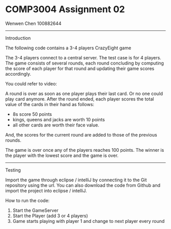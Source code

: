 # COMP3004 Assignment 02

Wenwen Chen 100882644

------
Introduction

The following code contains a 3-4 players CrazyEight game

The 3-4 players connect to a central server. 
The test case is for 4 players.
The game consists of several rounds, each round concluding by computing the score of each player for that round and updating their game scores accordingly.

You could refer to video:

A round is over as soon as one player plays their last card. Or no one could play card anymore. After the round ended, each player scores the total value of the cards in their hand as follows: 
- 8s score 50 points
- kings, queens and jacks are worth 10 points
- all other cards are worth their face value. 

And, the scores for the current round are added to those of the previous rounds. 

The game is over once any of the players reaches 100 points. 
The winner is the player with the lowest score and the game is over.

------
Testing

Import the game through eclipse / intelliJ by connecting it to the Git repository using the url.
You can also download the code from Github and import the project into eclipse / intelliJ.

How to run the code:
1) Start the GameServer 
2) Start the Player (add 3 or 4 players)
3) Game starts playing with player 1 and change to next player every round
